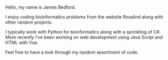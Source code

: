 Hello, my name is James Bedford.

I enjoy coding bioinformatics problems from the website Rosalind along with other random projects.

I typically work with Python for bionformatics along with a sprinkling of C#.
More recently I've been working on web development using Java Script and HTML with Vue.

Feel free to have a look through my random assortment of code.
